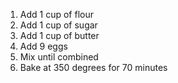 1. Add 1 cup of flour
2. Add 1 cup of sugar
3. Add 1 cup of butter
4. Add 9 eggs
5. Mix until combined
6. Bake at 350 degrees for 70 minutes

